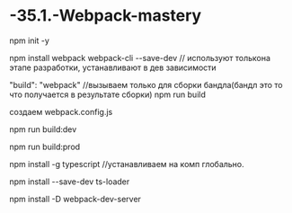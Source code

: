 # -35.1.-Webpack-mastery

npm init -y

npm install webpack webpack-cli --save-dev // используют толькона этапе разработки, устанавливают в дев зависимости 

"build": "webpack" //вызываем только для сборки бандла(бандл это то что получается в результате сборки)
npm run build

создаем 
webpack.config.js

npm run build:dev

npm run build:prod

npm install -g typescript //устанавливаем на комп глобально.

npm install --save-dev ts-loader

npm install -D webpack-dev-server 

